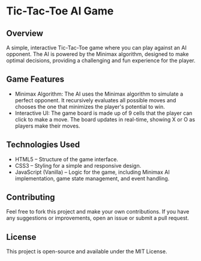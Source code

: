 # Tic-Tac-Toe AI Game

## Overview
A simple, interactive Tic-Tac-Toe game where you can play against an AI opponent. The AI is powered by the Minimax algorithm, designed to make optimal decisions, providing a challenging and fun experience for the player.

## Game Features
* Minimax Algorithm: The AI uses the Minimax algorithm to simulate a perfect opponent. It recursively evaluates all possible moves and chooses the one that minimizes the player's potential to win.
* Interactive UI: The game board is made up of 9 cells that the player can click to make a move. The board updates in real-time, showing X or O as players make their moves.

## Technologies Used
* HTML5 – Structure of the game interface.
* CSS3 – Styling for a simple and responsive design.
* JavaScript (Vanilla) – Logic for the game, including Minimax AI implementation, game state management, and event handling.

## Contributing
Feel free to fork this project and make your own contributions. If you have any suggestions or improvements, open an issue or submit a pull request.

## License
This project is open-source and available under the MIT License.